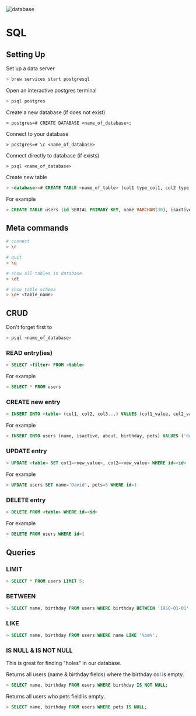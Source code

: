<img src="https://www.dataquest.io/wp-content/uploads/2021/11/why-sql-consumes-so-much-memory-header.webp" alt="database" />

# SQL

## Setting Up

Set up a data server

```bash
> brew services start postgresql
```

Open an interactive postgres terminal

```bash
> psql postgres
```

Create a new database (if does not exist)

```
> postgres=# CREATE DATABASE <name_of_database>;
```

Connect to your database

```
> postgres=# \c <name_of_database>
```

Connect directly to database (if exists)

```
> psql <name_of_database>
```

Create new table

```SQL
> <database>=# CREATE TABLE <name_of_table> (col1 type_col1, col2 type_col2...);
```

For example

```SQL
> CREATE TABLE users (id SERIAL PRIMARY KEY, name VARCHAR(30), isactive boolean, about text, birthday date, pets integer);
```

## Meta commands

```bash
# connect
> \c

# quit
> \q

# show all tables in database
> \dt

# show table schema
> \d+ <table_name>
```

## CRUD

Don't forget first to

```bash
> psql <name_of_database>
```

### **READ entry(ies)**

```SQL
> SELECT <filter> FROM <table>
```

For example

```SQL
> SELECT * FROM users
```

### **CREATE new entry**

```SQL
> INSERT INTO <table> (col1, col2, col3...) VALUES (col1_value, col2_value)
```

For example

```SQL
> INSERT INTO users (name, isactive, about, birthday, pets) VALUES ('david', true, 'I am a dad and a software developer', '1950-01-01', 3)
```

### **UPDATE entry**

```SQL
> UPDATE <table> SET col1=<new_value>, col2=<new_value> WHERE id=<id>
```

For example

```SQL
> UPDATE users SET name='David', pets=5 WHERE id=1
```

### **DELETE entry**

```SQL
> DELETE FROM <table> WHERE id=<id>
```

For example

```SQL
> DELETE FROM users WHERE id=1
```

## Queries

### LIMIT

```SQL
> SELECT * FROM users LIMIT 5;
```

### BETWEEN

```SQL
> SELECT name, birthday FROM users WHERE birthday BETWEEN '1950-01-01' and '2000-01-01';
```

### LIKE

```SQL
> SELECT name, birthday FROM users WHERE name LIKE '%om%';
```

### IS NULL & IS NOT NULL

This is great for finding "holes" in our database.

Returns all users (name & birthday fields) where the birthday col is empty.

```SQL
> SELECT name, birthday FROM users WHERE birthday IS NOT NULL;
```

Returns all users who pets field is empty.

```SQL
> SELECT name, birthday FROM users WHERE pets IS NULL;
```
